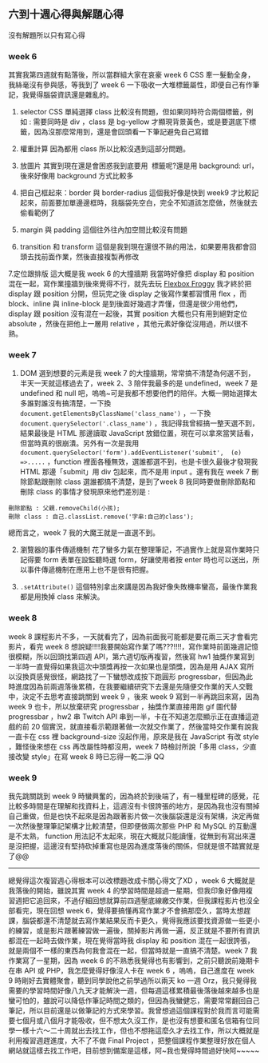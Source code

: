 ## 六到十週心得與解題心得
沒有解題所以只有寫心得
### week 6
其實我第四週就有點落後，所以當群組大家在哀豪 week 6 CSS 牽一髮動全身，我絲毫沒有參與感，等我到了 week 6 一下吸收一大堆標籤屬性，即便自己有作筆記，我覺得腦袋資訊還是雜亂的。
1. selector
CSS 單純選擇 class 比較沒有問題，但如果同時符合兩個標籤，例如 : 需要同時是 div ，class 是 bg-yellow 才顯現背景黃色，或是要選底下標籤，因為沒那麼常用到，還是會回頭看一下筆記避免自己寫錯

2. 權重計算
因為都用 class 所以比較沒遇到這部分問題。

3. 放圖片
其實到現在還是會困惑我到底要用 <img> 標籤呢?還是用 background: url，後來好像用 background 方式比較多

4. 把自己框起來：border 與 border-radius
這個我好像是快到 week9 才比較記起來，前面要加單邊邊框時，我腦袋先空白，完全不知道該怎麼做，然後就去偷看範例了

5. margin 與 padding
這個往外往內加空間比較沒有問題

6. transition 和 transform
這個是我到現在還很不熟的用法，如果要用我都會回頭去找前面作業，然後直接複製再修改

7.定位跟排版
這大概是我 week 6 的大撞牆期
我當時好像把 display 和 position 混在一起，寫作業撞牆到後來覺得不行，就先去玩 [Flexbox Froggy](http://flexboxfroggy.com/) 我才終於把 display 跟 position 分開，但玩完之後 display 之後寫作業都習慣用 flex ，而 block、inline 與 inline-block 是到後面好幾週才弄懂，但還是很少用他們， display 跟 position 沒有混在一起後，其實 position 大概也只有用到絕對定位 absolute ，然後在把他上一層用 relative ，其他元素好像從沒用過，所以很不熟。

### week 7
1. DOM
選到想要的元素是我 week 7 的大撞牆期，常常搞不清楚為何選不到，半天一天就這樣過去了，week 2、3 陪伴我最多的是 undefined，week 7 是 undefined 和 null 吧，嗚嗚~可是我都不想要他們的陪伴。大概一開始選擇太多誰對誰沒有搞清楚，一下換`document.getElementsByClassName('class_name')` ，一下換 `document.querySelector('.class_name')` ，我記得我曾經搞一整天選不到，結果最後是 HTML 那邊讀取 JavaScript 放錯位置，現在可以拿來當笑話看，但當時真的很崩潰。另外有一次是我用 `document.querySelector('form').addEventListener('submit',  (e) =>.....` ，function 裡面各種無效，選誰都選不到，也是卡很久最後才發現我 HTML 那邊「submit」用 div 包起來，而不是用 input 。還有我在 week 7 刪除節點跟刪除 class 選誰都搞不清楚，是到了week 8 我同時要做刪除節點和刪除 class 的事情才發現原來他們差別是 : 
```
刪除節點 : 父親.removeChild(小孩);
刪除 class : 自己.classList.remove('字串:自己的class');
```
總而言之，week 7 我的大魔王就是一直選不到。

2. 瀏覽器的事件傳遞機制
花了蠻多力氣在整理筆記，不過實作上就是寫作業時只記得要 form 表單在設監聽時選 form，好讓使用者按 enter 時也可以送出，所以事件傳遞機制在應用上也不是很有把握。

3. `.setAttribute()`
這個特別拿出來講是因為我好像失敗機率蠻高，最後作業我都是用換掉 class 來解決。

### week 8
week 8 課程影片不多，一天就看完了，因為前面我可能都是要花兩三天才會看完影片，看完 week 8 想說疑!!!!我要開始寫作業了嗎???!!!!，寫作業時前面幾週記憶很模糊，所以回頭找第四週 API，第六週切版再複習，然後寫 hw1 抽獎作業寫到一半時一直覺得如果我這次中頭獎再按一次如果也是頭獎，因為是用 AJAX 寫所以沒換頁感覺很怪，網路找了一下蠻想改成按下跑圓形 progressbar，但因為此時進度因為前兩週落後累積，在我要繼續研究下去還是先隨便交作業的天人交戰中，決定不去思考直接跳關到 week 9 ，後來 week 9 寫到一半再跳回來寫，因為 week 9 也卡，所以放棄研究 progressbar ，抽獎作業直接用跑 gif 圖代替 progressbar ，hw2 串 Twitch API 串到一半，卡在不知道怎麼顯示正在直播這遊戲的前 20 個實況，就直接看示範跟著做一次就交作業了，然後當時交作業有說我一直卡在 css 裡 background-size 沒起作用，原來是我在 JavaScript 有改 style ，難怪後來想在 css 再改屬性時都沒用，week 7 時檢討所說「多用 class，少直接改變 style」在寫 week 8 時已忘得一乾二淨 QQ

### week 9
我先跳關跳到 week 9 時蠻興奮的，因為終於到後端了，有一種里程碑的感覺，花比較多時間是在理解和找資料上，這週沒有卡很誇張的地方，是因為我也沒有關掉自己重做，但是也快不起來是因為跟著影片做一次後腦袋還是沒有架構，決定再做一次然後整理筆記架構才比較清楚，但即便做兩次那些 PHP 和 MySQL 的互動還是不太熟， function 用法記不太起來，現在大概就只能讀懂，從無到有寫出來還是沒把握，這邊沒有堅持砍掉重寫也是因為進度落後的關係，但就是很不踏實就是了@@

------------------------------------------------------------------
總覺得這次複習週心得根本可以改標題改成卡關心得文了XD ，week 6 大概就是我落後的開始，雖說其實 week 4 的學習時間是超過一星期，但我印象好像用複習週把它追回來，不過仔細回想就算前四週壓底線繳交作業，但我課程影片也沒全部看完，現在回想 week 6，覺得要搞懂再寫作業才不會搞那麼久，當時太想趕課，腦袋都還不清楚就去寫作業結果反而卡更久，覺得我應該要找資源做一些更小的練習，或是影片跟著練習做一遍後，關掉影片再做一遍，反正就是不要所有資訊都混在一起時去做作業，現在覺得當時我 display 和 position 混在一起很誇張，就是兩個不一樣的東西為何我會混在一起，但當時就是一直搞不清楚。week 7 我作業寫了一星期，因為 week 6 的不熟悉我覺得也有影響到，之前只聽說前幾期卡在串 API 或 PHP，我怎麼覺得好像沒人卡在 week 6 ，嗚嗚，自己進度在 week 9 時剛好去實體聚會，聽到同學說他之前學過所以兩天 ko 一週 Orz，我只覺得我需要的學習時間好像八九天才能解決一週，但每週這樣累積最後落後越來越多也是蠻可怕的，雖說可以降低作筆記時間之類的，但因為我蠻健忘，需要常常翻回自己筆記，所以目前還是以做筆記的方式來學習。我曾想過這個課程對於我而言可能需要七個月或八個月才能吸收，但不想太久沒工作，是也沒有想要和匿名信箱有位同學一樣十六～二十周就出去找工作，但也不想拖這麼久才去找工作，所以大概就是利用複習週趕進度，大不了不做 Final Project ，把整個課程作業整理好放在個人網站就這樣去找工作吧，目前想到備案是這樣，阿~我也覺得時間過好快阿~~~~~


